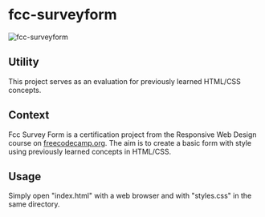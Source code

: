 # fcc-surveyform

![fcc-surveyform](https://github.com/user-attachments/assets/da541815-c53b-4cef-bc6b-2db5a83e9a50)


## Utility
This project serves as an evaluation for previously learned HTML/CSS concepts.

## Context
Fcc Survey Form is a certification project from the Responsive Web Design course on [freecodecamp.org](https://www.freecodecamp.org/learn/2022/responsive-web-design/build-a-survey-form-project/build-a-survey-form).
The aim is to create a basic form with style using previously learned concepts in HTML/CSS.

##  Usage
Simply open "index.html" with a web browser and with "styles.css" in the same directory.
